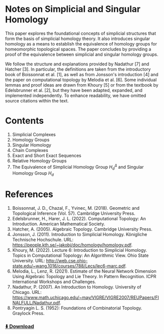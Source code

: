 # Notes on Simplicial and Singular Homology
This paper explores the foundational concepts of simplicial structures that form the basis of simplicial homology theory. It also introduces singular homology as a means to establish the equivalence of homology groups for homeomorphic topological spaces. The paper concludes by providing a proof of the equivalence between simplicial and singular homology groups.

We follow the structure and explanations provided by Nadathur [7] and Hatcher [3]. In particular, the definitions are taken from the introductory book of Boissonnat et al. [1], as well as from Jonsson's introduction [4] and the paper on computational topology by Melodia et al. [6]. Some individual lemmas and proof ideas are drawn from Khoury [5] or from the textbook by Edelsbrunner et al. [2], but they have been adapted, expanded, and implemented independently. To enhance readability, we have omitted source citations within the text.

# Contents
1. Simplicial Complexes
2. Homology Groups
3. Singular Homology
4. Chain Complexes
5. Exact and Short Exact Sequences
6. Relative Homology Groups
7. The Equivalence of Simplicial Homology Group $H_d^\Delta$ and Singular Homology Group $H_d$

# References
1. Boissonnat, J. D., Chazal, F., Yvinec, M. (2018). Geometric and Topological Inference (Vol. 57). Cambridge University Press.
1. Edelsbrunner, H., Harer, J. L. (2022). Computational Topology: An Introduction. American Mathematical Society.
1. Hatcher, A. (2005). Algebraic Topology. Cambridge University Press.
1. Jonsson, J. (2011). Introduction to Simplicial Homology. Königliche Technische Hochschule. URL: https://people.kth.se/~jakobj/doc/homology/homology.pdf.
1. Khoury, M. (2022). Lecture 6: Introduction to Simplicial Homology. Topics in Computational Topology: An Algorithmic View. Ohio State University. URL: http://web.cse.ohio-state.edu/~wang.1016/courses/788/Lecs/lec6-marc.pdf.
1. Melodia, L., Lenz, R. (2021). Estimate of the Neural Network Dimension Using Algebraic Topology and Lie Theory. In Pattern Recognition. ICPR International Workshops and Challenges.
1. Nadathur, P. (2007). An Introduction to Homology. University of Chicago. URL: https://www.math.uchicago.edu/~may/VIGRE/VIGRE2007/REUPapers/FINALFULL/Nadathur.pdf.
1. Pontryagin L. S. (1952): Foundations of Combinatorial Topology. Graylock Press.

### [:arrow_down: Download](https://karhunenloeve.github.io/TopoHom/main.pdf)